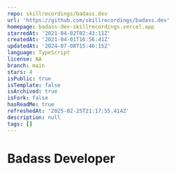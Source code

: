 ```yaml
---
repo: skillrecordings/badass.dev
url: 'https://github.com/skillrecordings/badass.dev'
homepage: badass-dev-skillrecordings.vercel.app
starredAt: '2021-04-02T02:43:11Z'
createdAt: '2021-04-01T16:56:41Z'
updatedAt: '2024-07-08T15:46:15Z'
language: TypeScript
license: NA
branch: main
stars: 4
isPublic: true
isTemplate: false
isArchived: true
isFork: false
hasReadMe: true
refreshedAt: '2025-02-25T21:17:55.414Z'
description: null
tags: []
---
```


# Badass Developer
